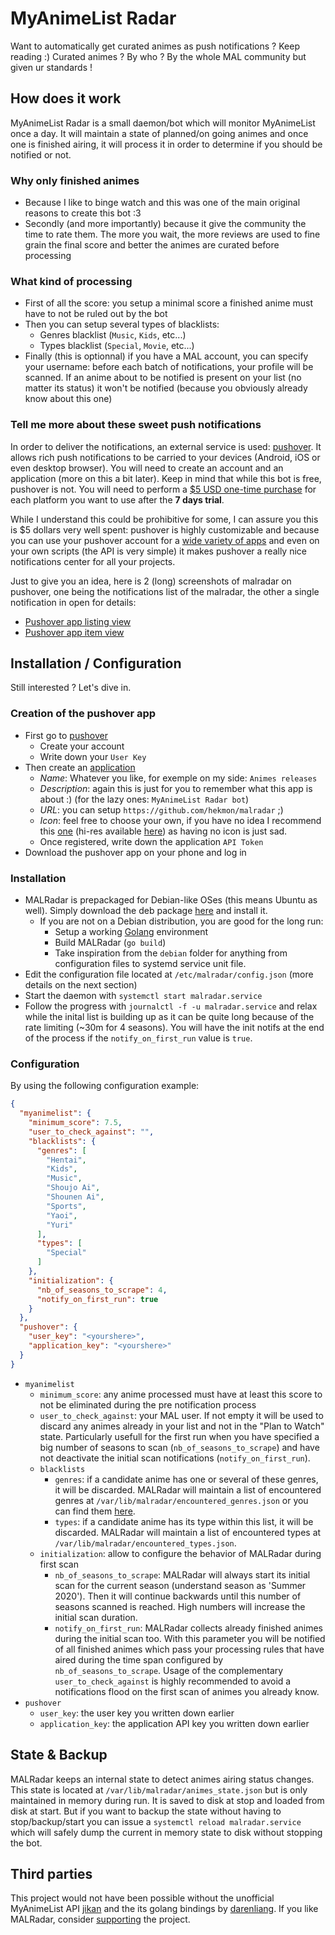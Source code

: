 # MyAnimeList Radar

Want to automatically get curated animes as push notifications ? Keep reading :)
Curated animes ? By who ? By the whole MAL community but given ur standards !

## How does it work

MyAnimeList Radar is a small daemon/bot which will monitor MyAnimeList once a day. It will maintain a state of planned/on going animes and once one is finished airing, it will process it in order to determine if you should be notified or not.

### Why only finished animes

* Because I like to binge watch and this was one of the main original reasons to create this bot :3
* Secondly (and more importantly) because it give the community the time to rate them. The more you wait, the more reviews are used to fine grain the final score and better the animes are curated before processing

### What kind of processing

* First of all the score: you setup a minimal score a finished anime must have to not be ruled out by the bot
* Then you can setup several types of blacklists:
  * Genres blacklist (`Music`, `Kids`, etc...)
  * Types blacklist (`Special`, `Movie`, etc...)
* Finally (this is optionnal) if you have a MAL account, you can specify your username: before each batch of notifications, your profile will be scanned. If an anime about to be notified is present on your list (no matter its status) it won't be notified (because you obviously already know about this one)

### Tell me more about these sweet push notifications

In order to deliver the notifications, an external service is used: [pushover](https://pushover.net/). It allows rich push notifications to be carried to your devices (Android, iOS or even desktop browser). You will need to create an account and an application (more on this a bit later). Keep in mind that while this bot is free, pushover is not. You will need to perform a [$5 USD one-time purchase](https://pushover.net/pricing) for each platform you want to use after the **7 days trial**.

While I understand this could be prohibitive for some, I can assure you this is $5 dollars very well spent: pushover is highly customizable and because you can use your pushover account for a [wide variety of apps](https://pushover.net/apps) and even on your own scripts (the API is very simple) it makes pushover a really nice notifications center for all your projects.

Just to give you an idea, here is 2 (long) screenshots of malradar on pushover, one being the notifications list of the malradar, the other a single notification in open for details:

* [Pushover app listing view](img/list.jpg?raw=true)
* [Pushover app item view](img/item.jpg?raw=true)

## Installation / Configuration

Still interested ? Let's dive in.

### Creation of the pushover app

* First go to [pushover](https://pushover.net/)
  * Create your account
  * Write down your `User Key`
* Then create an [application](https://pushover.net/apps/build)
  * *Name*: Whatever you like, for exemple on my side: `Animes releases`
  * *Description*: again this is just for you to remember what this app is about :) (for the lazy ones: `MyAnimeList Radar bot`)
  * *URL*: you can setup `https://github.com/hekmon/malradar` ;)
  * *Icon*: feel free to choose your own, if you have no idea I recommend this [one](https://cdn.myanimelist.net/img/sp/icon/apple-touch-icon-256.png) (hi-res available [here](https://myanimelist.net/forum/?topicid=1575618)) as having no icon is just sad.
  * Once registered, write down the application `API Token`
* Download the pushover app on your phone and log in

### Installation

* MALRadar is prepackaged for Debian-like OSes (this means Ubuntu as well). Simply download the deb package [here](https://github.com/hekmon/malradar/releases) and install it.
  * If you are not on a Debian distribution, you are good for the long run:
    * Setup a working [Golang](https://golang.org/) environment
    * Build MALRadar (`go build`)
    * Take inspiration from the `debian` folder for anything from configuration files to systemd service unit file.
* Edit the configuration file located at `/etc/malradar/config.json` (more details on the next section)
* Start the daemon with `systemctl start malradar.service`
* Follow the progress with `journalctl -f -u malradar.service` and relax while the inital list is building up as it can be quite long because of the rate limiting (~30m for 4 seasons). You will have the init notifs at the end of the process if the `notify_on_first_run` value is `true`.

### Configuration

By using the following configuration example:

```json
{
  "myanimelist": {
    "minimum_score": 7.5,
    "user_to_check_against": "",
    "blacklists": {
      "genres": [
        "Hentai",
        "Kids",
        "Music",
        "Shoujo Ai",
        "Shounen Ai",
        "Sports",
        "Yaoi",
        "Yuri"
      ],
      "types": [
        "Special"
      ]
    },
    "initialization": {
      "nb_of_seasons_to_scrape": 4,
      "notify_on_first_run": true
    }
  },
  "pushover": {
    "user_key": "<yourshere>",
    "application_key": "<yourshere>"
  }
}
```

* `myanimelist`
  * `minimum_score`: any anime processed must have at least this score to not be eliminated during the pre notification process
  * `user_to_check_against`: your MAL user. If not empty it will be used to discard any animes already in your list and not in the "Plan to Watch" state. Particularly usefull for the first run when you have specified a big number of seasons to scan (`nb_of_seasons_to_scrape`) and have not deactivate the initial scan notifications (`notify_on_first_run`).
  * `blacklists`
    * `genres`: if a candidate anime has one or several of these genres, it will be discarded. MALRadar will maintain a list of encountered genres at `/var/lib/malradar/encountered_genres.json` or you can find them [here](https://myanimelist.net/anime.php).
    * `types`: if a candidate anime has its type within this list, it will be discarded. MALRadar will maintain a list of encountered types at `/var/lib/malradar/encountered_types.json`.
  * `initialization`: allow to configure the behavior of MALRadar during first scan
    * `nb_of_seasons_to_scrape`: MALRadar will always start its initial scan for the current season (understand season as 'Summer 2020'). Then it will continue backwards until this number of seasons scanned is reached. High numbers will increase the initial scan duration.
    * `notify_on_first_run`: MALRadar collects already finished animes during the initial scan too. With this parameter you will be notified of all finished animes which pass your processing rules that have aired during the time span configured by `nb_of_seasons_to_scrape`. Usage of the complementary `user_to_check_against` is highly recommended to avoid a notifications flood on the first scan of animes you already know.
* `pushover`
  * `user_key`: the user key you written down earlier
  * `application_key`: the application API key you written down earlier

## State & Backup

MALRadar keeps an internal state to detect animes airing status changes. This state is located at `/var/lib/malradar/animes_state.json` but is only maintained in memory during run. It is saved to disk at stop and loaded from disk at start. But if you want to backup the state without having to stop/backup/start you can issue a `systemctl reload malradar.service` which will safely dump the current in memory state to disk without stopping the bot.

## Third parties

This project would not have been possible without the unofficial MyAnimeList API [jikan](https://jikan.moe/) and the its golang bindings by [darenliang](https://github.com/darenliang/jikan-go). If you like MALRadar, consider [supporting](https://patreon.com/jikan) the project.
